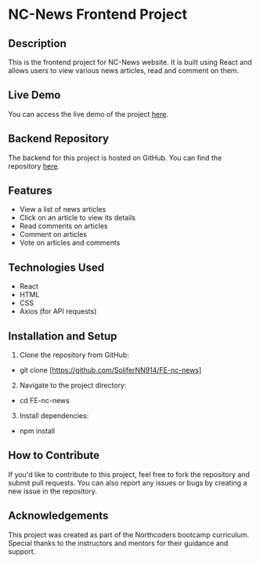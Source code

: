 # NC-News Frontend Project

## Description
This is the frontend project for NC-News website. It is built using React and allows users to view various news articles, read and comment on them.

## Live Demo
You can access the live demo of the project [here](https://ncnewsnn914.netlify.app/).

## Backend Repository
The backend for this project is hosted on GitHub. You can find the repository [here](https://github.com/SoliferNN914/NC-News).

## Features
- View a list of news articles
- Click on an article to view its details
- Read comments on articles
- Comment on articles
- Vote on articles and comments

## Technologies Used
- React
- HTML
- CSS
- Axios (for API requests)

## Installation and Setup
1. Clone the repository from GitHub:
- git clone [https://github.com/SoliferNN914/FE-nc-news]
2. Navigate to the project directory:
- cd FE-nc-news
3. Install dependencies:
- npm install

## How to Contribute
If you'd like to contribute to this project, feel free to fork the repository and submit pull requests. You can also report any issues or bugs by creating a new issue in the repository.

## Acknowledgements
This project was created as part of the Northcoders bootcamp curriculum. Special thanks to the instructors and mentors for their guidance and support.

